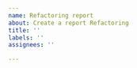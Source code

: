 ```yaml
---
name: Refactoring report
about: Create a report Refactoring
title: ''
labels: ''
assignees: ''

---
```



